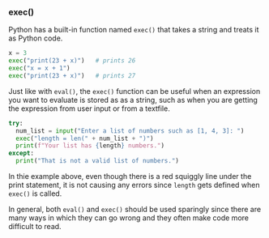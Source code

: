 ### exec()

Python has a built-in function named `exec()` that takes a string and treats it as Python code.

```python
x = 3
exec("print(23 + x)")   # prints 26
exec("x = x + 1")  
exec("print(23 + x)")   # prints 27
```

Just like with `eval()`, the `exec()` function can be useful when an expression you want to evaluate is stored as as a string, such as when you are getting the expression from user input or from a textfile.

```python
try:
  num_list = input("Enter a list of numbers such as [1, 4, 3]: ")
  exec("length = len(" + num_list + ")")
  print(f"Your list has {length} numbers.")
except:
  print("That is not a valid list of numbers.")
```

In thie example above, even though there is a red squiggly line under the print statement, it is not causing any errors since `length` gets defined when `exec()` is called.

In general, both `eval()` and `exec()` should be used sparingly since there are many ways in which they can go wrong and they often make code more difficult to read.
